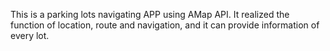 This is a parking lots navigating APP using AMap API. It realized the function of location, route and navigation, and it can provide information of every lot.
